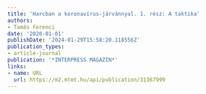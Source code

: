 ```yaml
---
title: 'Harcban a koronavírus-járvánnyal. 1. rész: A taktika'
authors:
- Tamás Ferenci
date: '2020-01-01'
publishDate: '2024-01-29T15:58:20.118556Z'
publication_types:
- article-journal
publication: '*INTERPRESS MAGAZIN*'
links:
- name: URL
  url: https://m2.mtmt.hu/api/publication/31367999
---
```

